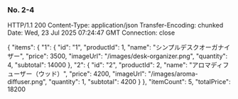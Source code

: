 ### No. 2-4
HTTP/1.1 200 
Content-Type: application/json
Transfer-Encoding: chunked
Date: Wed, 23 Jul 2025 07:24:47 GMT
Connection: close

{
  "items": {
    "1": {
      "id": "1",
      "productId": 1,
      "name": "シンプルデスクオーガナイザー",
      "price": 3500,
      "imageUrl": "/images/desk-organizer.png",
      "quantity": 4,
      "subtotal": 14000
    },
    "2": {
      "id": "2",
      "productId": 2,
      "name": "アロマディフューザー（ウッド）",
      "price": 4200,
      "imageUrl": "/images/aroma-diffuser.png",
      "quantity": 1,
      "subtotal": 4200
    }
  },
  "itemCount": 5,
  "totalPrice": 18200
